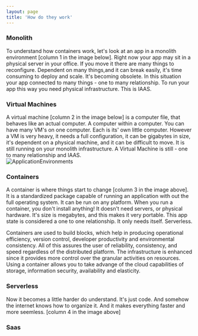```yaml
---
layout: page
title: 'How do they work'
---
```


### Monolith

To understand how containers work, let's look at an app in a monolith environment [column 1 in the image below]. Right now your app may sit in a physical server in your office. If you move it there are many things to reconfigure. Dependent on many things,and it can break easily, it's time consuming to deploy and scale. It's becoming obsolete. In this situation your app connected to many things - one to many relationship. To run your app this way you need physical infrastructure. This is IAAS.

### Virtual Machines
A virtual machine [column 2 in the image below] is a computer file, that behaves like an actual computer. A computer within a computer. You can have many VM's on one computer. Each is its' own little computer. However a VM is very heavy, it needs a full configuration, it can be gigabytes in size, it's dependent on a physical machine, and it can be difficult to move. It is still running on your monolith infrastructure. A Virtual Machine is still - one to many relationship and IAAS.  
![ApplicationEnvironments]({{site.baseurl}}/images/appEnvironments.png) 

### Containers
A container is where things start to change [column 3 in the image above]. It is a standardized package capable of running an application with out the full operating system. It can be run on any platform. When you run a container, you don't install anything!  It doesn't need servers, or physical hardware. It's size is megabytes, and this makes it very portable. This app state is considered a one to one relationship. It only needs itself. Serverless. 

Containers are used to build blocks, which help in producing operational efficiency, version control, developer productivity and environmental consistency. All of this assures the user of reliability, consistency, and speed regardless of the distributed platform. The infrastructure is enhanced since it provides more control over the granular activities on resources. Using a container allows you to take advange of the cloud capabilities of storage, information security, availability and elasticity.

### Serverless
Now it becomes a little harder do understand. It's just code. And somehow the internet knows how to organize it. And it makes everything faster and more seemless. [column 4 in the image above]

### Saas